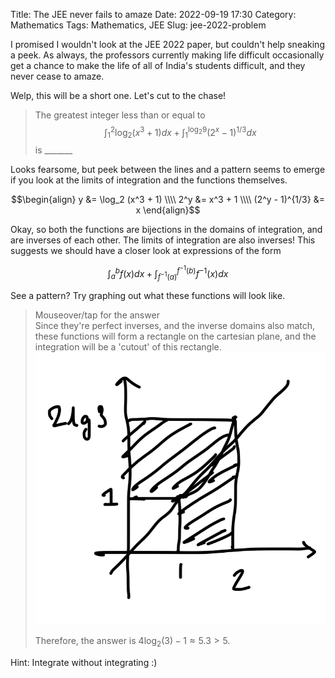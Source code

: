 Title: The JEE never fails to amaze
Date: 2022-09-19 17:30
Category: Mathematics
Tags: Mathematics, JEE
Slug: jee-2022-problem

I promised I wouldn't look at the JEE 2022 paper, but couldn't help sneaking a peek. As always, the professors currently making life difficult occasionally get a chance to make the life of all of India's students difficult, and they never cease to amaze.

Welp, this will be a short one. Let's cut to the chase!

> The greatest integer less than or equal to 
> $$\int_1^2 \log_2(x^3 + 1) dx + \int_1^{\log_2 9} (2^x - 1)^{1/3} dx$$
> is _______ 

Looks fearsome, but peek between the lines and a pattern seems to emerge if you look at the limits of integration and the functions themselves.

$$\begin{align}
y &= \log_2 (x^3 + 1) \\\\
2^y &= x^3 + 1 \\\\
(2^y - 1)^{1/3} &= x 
\end{align}$$

Okay, so both the functions are bijections in the domains of integration, and are inverses of each other. The limits of integration are also inverses! This suggests we should have a closer look at expressions of the form

$$\int_a^b f(x) dx + \int_{f^{-1}(a)}^{f^{-1}(b)} f^{-1}(x) dx$$

See a pattern? Try graphing out what these functions will look like. 

<link rel="stylesheet" type="text/css" href="res/spoiler.css">
<blockquote class='spoiler'>
<div class='spoiler-prompt'> Mouseover/tap for the answer</div>
<div class='spoiler-text'> Since they're perfect inverses, and the inverse domains also match, these functions will form a rectangle on the cartesian plane, and the integration will be a 'cutout' of this rectangle. 

<img src="res/integration.jpeg">

Therefore, the answer is $4\log_2(3) - 1 \approx 5.3 > 5$.
</div></blockquote>

Hint: Integrate without integrating :)